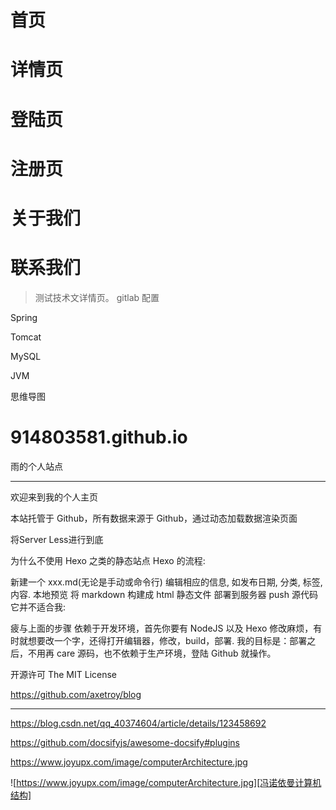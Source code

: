 # 首页

# 详情页
# 登陆页
# 注册页
# 关于我们
# 联系我们

> 测试技术文详情页。
> gitlab 配置

Spring

Tomcat

MySQL

JVM

思维导图

# 914803581.github.io
雨的个人站点

------------------------------

欢迎来到我的个人主页

本站托管于 Github，所有数据来源于 Github，通过动态加载数据渲染页面

将Server Less进行到底

为什么不使用 Hexo 之类的静态站点
Hexo 的流程:

新建一个 xxx.md(无论是手动或命令行)
编辑相应的信息, 如发布日期, 分类, 标签, 内容.
本地预览
将 markdown 构建成 html 静态文件
部署到服务器
push 源代码
它并不适合我:

疲与上面的步骤
依赖于开发环境，首先你要有 NodeJS 以及 Hexo
修改麻烦，有时就想要改一个字，还得打开编辑器，修改，build，部署.
我的目标是：部署之后，不用再 care 源码，也不依赖于生产环境，登陆 Github 就操作。

开源许可
The MIT License

https://github.com/axetroy/blog


-----------------------------------------------------------------

https://blog.csdn.net/qq_40374604/article/details/123458692

https://github.com/docsifyjs/awesome-docsify#plugins

https://www.joyupx.com/image/computerArchitecture.jpg

![https://www.joyupx.com/image/computerArchitecture.jpg][冯诺依曼计算机结构]